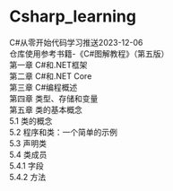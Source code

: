 # Csharp_learning  
C#从零开始代码学习推送2023-12-06  
仓库使用参考书籍-《C#图解教程》（第五版）  
第一章 C#和.NET框架  
第二章 C#和.NET Core  
第三章 C#编程概述  
第四章 类型、存储和变量  
第五章 类的基本概念  
  5.1 类的概念  
  5.2 程序和类：一个简单的示例  
  5.3 声明类  
  5.4 类成员  
    5.4.1 字段  
    5.4.2 方法  
    
  
